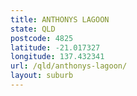```yaml
---
title: ANTHONYS LAGOON
state: QLD
postcode: 4825
latitude: -21.017327
longitude: 137.432341
url: /qld/anthonys-lagoon/
layout: suburb
---
```

